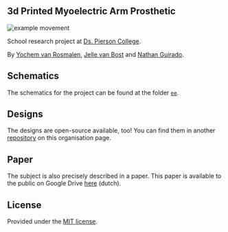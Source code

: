## 3d Printed Myoelectric Arm Prosthetic

![example movement](https://media.giphy.com/media/3o6nUYP9ADbv2gA6RO/giphy.gif)

School research project at [Ds. Pierson College](@Piersoncollege).

By [Yochem van Rosmalen](@yochem), [Jelle van Bost](@jelle641) and [Nathan Guirado](@NathGui).

## Schematics
The schematics for the project can be found at the folder [`ee`](/ee/).

## Designs
The designs are open-source available, too! You can find them in another [repository](https://github.com/3pmap/3dprints) on this organisation page.

## Paper
The subject is also precisely described in a paper. This paper is available to the public on Google Drive [here](https://drive.google.com/file/d/1Y8NJbbq5t4uDQCavqlGbQolRZrRw3rOT/view?usp=sharing) (dutch).

## License
Provided under the [MIT license](https://www.github.com/yochem/3pmap/blob/master/LICENSE).
